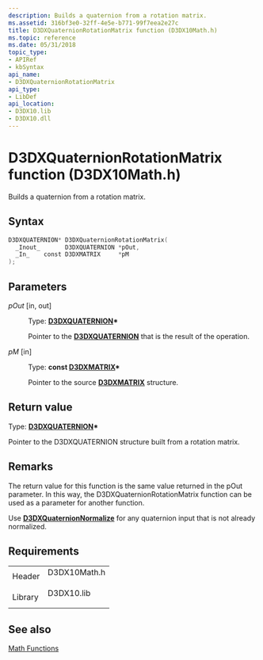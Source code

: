 ```yaml
---
description: Builds a quaternion from a rotation matrix.
ms.assetid: 316bf3e0-32ff-4e5e-b771-99f7eea2e27c
title: D3DXQuaternionRotationMatrix function (D3DX10Math.h)
ms.topic: reference
ms.date: 05/31/2018
topic_type: 
- APIRef
- kbSyntax
api_name: 
- D3DXQuaternionRotationMatrix
api_type: 
- LibDef
api_location: 
- D3DX10.lib
- D3DX10.dll
---
```


# D3DXQuaternionRotationMatrix function (D3DX10Math.h)

Builds a quaternion from a rotation matrix.

## Syntax


```C++
D3DXQUATERNION* D3DXQuaternionRotationMatrix(
  _Inout_       D3DXQUATERNION *pOut,
  _In_    const D3DXMATRIX     *pM
);
```



## Parameters

<dl> <dt>

*pOut* \[in, out\]
</dt> <dd>

Type: **[**D3DXQUATERNION**](../direct3d9/d3dxquaternion.md)\***

Pointer to the [**D3DXQUATERNION**](d3d10-d3dxquaternion.md) that is the result of the operation.

</dd> <dt>

*pM* \[in\]
</dt> <dd>

Type: **const [**D3DXMATRIX**](../direct3d9/d3dxmatrix.md)\***

Pointer to the source [**D3DXMATRIX**](d3d10-d3dxmatrix.md) structure.

</dd> </dl>

## Return value

Type: **[**D3DXQUATERNION**](../direct3d9/d3dxquaternion.md)\***

Pointer to the D3DXQUATERNION structure built from a rotation matrix.

## Remarks

The return value for this function is the same value returned in the pOut parameter. In this way, the D3DXQuaternionRotationMatrix function can be used as a parameter for another function.

Use [**D3DXQuaternionNormalize**](d3d10-d3dxquaternionnormalize.md) for any quaternion input that is not already normalized.

## Requirements



|                    |                                                                                         |
|--------------------|-----------------------------------------------------------------------------------------|
| Header<br/>  | <dl> <dt>D3DX10Math.h</dt> </dl> |
| Library<br/> | <dl> <dt>D3DX10.lib</dt> </dl>   |



## See also

<dl> <dt>

[Math Functions](d3d10-graphics-reference-d3dx10-functions-math.md)
</dt> </dl>

 

 
